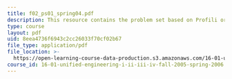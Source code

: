 ```yaml
---
title: f02_ps01_spring04.pdf
description: This resource contains the problem set based on Profili or Xfoil.
type: course
layout: pdf
uid: 8eea4736f6943c2cc26033f70cf02b67
file_type: application/pdf
file_location: >-
  https://open-learning-course-data-production.s3.amazonaws.com/16-01-unified-engineering-i-ii-iii-iv-fall-2005-spring-2006/8eea4736f6943c2cc26033f70cf02b67_f02_ps01_spring04.pdf
course_id: 16-01-unified-engineering-i-ii-iii-iv-fall-2005-spring-2006
---
```

